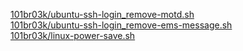 [101br03k/ubuntu-ssh-login_remove-motd.sh](ubuntu-ssh-login_remove-motd.sh) <br>
[101br03k/ubuntu-ssh-login_remove-ems-message.sh](https://gist.github.com/101br03k/3ba3c1e108a39cb04011b82b0cf382d1) <br>
[101br03k/linux-power-save.sh](https://gist.github.com/101br03k/875afc1ef7a6215e2c590941220e81f3) <br>
